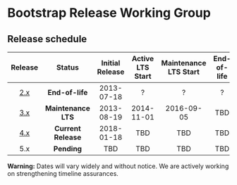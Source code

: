 # Bootstrap Release Working Group

## Release schedule

| Release  | Status              | Initial Release | Active LTS Start | Maintenance LTS Start | End-of-life               |
| :--:     | :---:               | :---:           | :---:            | :---:                 | :---:                     |
| [2.x][]  | **End-of-life**     | 2013-07-18      | ?                | ?                     | ?                         |
| [3.x][]  | **Maintenance LTS** | 2013-08-19      | 2014-11-01       | 2016-09-05            | TBD                       |
| [4.x][]  | **Current Release** | 2018-01-18      | TBD              | TBD                   | TBD                       |
| 5.x      | **Pending**         | TBD             | TBD              | TBD                   | TBD                       |

**Warning:** Dates will vary widely and without notice. We are actively working on strengthening timeline assurances.

[2.x]: https://getbootstrap.com/2.3.2/getting-started.html#download-bootstrap
[3.x]: https://getbootstrap.com/docs/3.4/getting-started/#download
[4.x]: https://getbootstrap.com/docs/4.3/getting-started/download/
